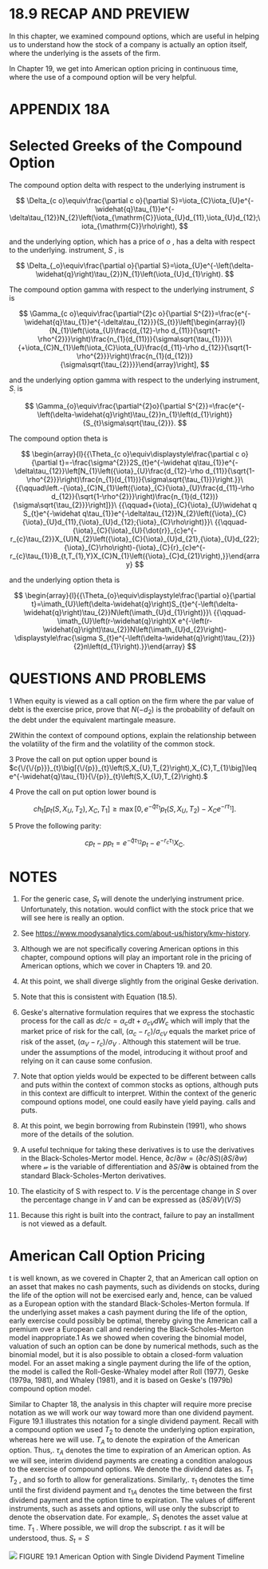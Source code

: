 # 18.9 RECAP AND PREVIEW

In this chapter, we examined compound options, which are useful in helping us to understand how the stock of a company is actually an option itself, where the underlying is the assets of the firm.

In Chapter 19, we get into American option pricing in continuous time, where the use of a compound option will be very helpful.

# APPENDIX 18A

# Selected Greeks of the Compound Option

The compound option delta with respect to the underlying instrument is

$$
\Delta_{c o}\equiv\frac{\partial c o}{\partial S}=\iota_{C}\iota_{U}e^{-\widehat{q}\tau_{1}}e^{-\delta\tau_{12}}N_{2}\left(\iota_{\mathrm{C}}\iota_{U}d_{11},\iota_{U}d_{12};\iota_{\mathrm{C}}\rho\right),
$$

and the underlying option, which has a price of $o$ , has a delta with respect to the underlying. instrument, $S$ , is

$$
\Delta_{_o}\equiv\frac{\partial o}{\partial S}=\iota_{U}e^{-\left(\delta-\widehat{q}\right)\tau_{2}}N_{1}\left(\iota_{U}d_{1}\right).
$$

The compound option gamma with respect to the underlying instrument, $S$ is

$$
\Gamma_{c o}\equiv\frac{\partial^{2}c o}{\partial S^{2}}=\frac{e^{-\widehat{q}\tau_{1}}e^{-\delta\tau_{12}}}{S_{t}}\left[\begin{array}{l}{N_{1}\left(\iota_{U}\frac{d_{12}-\rho d_{11}}{\sqrt{1-\rho^{2}}}\right)\frac{n_{1}(d_{11})}{\sigma\sqrt{\tau_{1}}}}\ {+\iota_{C}N_{1}\left(\iota_{C}\iota_{U}\frac{d_{11}-\rho d_{12}}{\sqrt{1-\rho^{2}}}\right)\frac{n_{1}(d_{12})}{\sigma\sqrt{\tau_{2}}}}\end{array}\right],
$$

and the underlying option gamma with respect to the underlying instrument, $S_{:}$ is

$$
\Gamma_{o}\equiv\frac{\partial^{2}o}{\partial S^{2}}=\frac{e^{-\left(\delta-\widehat{q}\right)\tau_{2}}n_{1}\left(d_{1}\right)}{S_{t}\sigma\sqrt{\tau_{2}}}.
$$

The compound option theta is

$$
\begin{array}{l}{{\Theta_{c o}\equiv\displaystyle\frac{\partial c o}{\partial t}=-\frac{\sigma^{2}}2S_{t}e^{-\widehat q\tau_{1}}e^{-\delta\tau_{12}}\left[N_{1}\left({\iota}_{U}\frac{d_{12}-\rho d_{11}}{\sqrt{1-\rho^{2}}}\right)\frac{n_{1}(d_{11})}{\sigma\sqrt{\tau_{1}}}\right.}}\ {{\qquad\left.-{\iota}_{C}N_{1}\left({\iota}_{C}{\iota}_{U}\frac{d_{11}-\rho d_{12}}{\sqrt{1-\rho^{2}}}\right)\frac{n_{1}(d_{12})}{\sigma\sqrt{\tau_{2}}}\right]}}\ {{\qquad+{\iota}_{C}{\iota}_{U}\widehat q S_{t}e^{-\widehat q\tau_{1}}e^{-\delta\tau_{12}}N_{2}\left({\iota}_{C}{\iota}_{U}d_{11},{\iota}_{U}d_{12};{\iota}_{C}\rho\right)}}\ {{\qquad-{\iota}_{C}{\iota}_{U}{\dot{r}}_{c}e^{-r_{c}\tau_{2}}X_{U}N_{2}\left({\iota}_{C}{\iota}_{U}d_{21},{\iota}_{U}d_{22};{\iota}_{C}\rho\right)-{\iota}_{C}{r}_{c}e^{-r_{c}\tau_{1}}B_{t,T_{1},Y}X_{C}N_{1}\left({\iota}_{C}d_{21}\right),}}\end{array}
$$

and the underlying option theta is

$$
\begin{array}{l}{{\Theta_{o}\equiv\displaystyle\frac{\partial o}{\partial t}=\imath_{U}\left(\delta-\widehat{q}\right)S_{t}e^{-\left(\delta-\widehat{q}\right)\tau_{2}}N\left(\imath_{U}d_{1}\right)}}\ {{\qquad-\imath_{U}\left(r-\widehat{q}\right)X e^{-\left(r-\widehat{q}\right)\tau_{2}}N\left(\imath_{U}d_{2}\right)-\displaystyle\frac{\sigma S_{t}e^{-\left(\delta-\widehat{q}\right)\tau_{2}}}{2}n\left(d_{1}\right).}}\end{array}
$$

# QUESTIONS AND PROBLEMS

1 When equity is viewed as a call option on the firm where the par value of debt is the exercise price, prove that $N\left(-d_{2}\right)$ is the probability of default on the debt under the equivalent martingale measure.

2Within the context of compound options, explain the relationship between the volatility of the firm and the volatility of the common stock.

3  Prove the call on put option upper bound is $c{\/{\/{p}}}_{t}\big[{\/{p}}_{t}\left(S,X_{U},T_{2}\right),X_{C},T_{1}\big]\leq e^{-\widehat{q}\tau_{1}}{\/{p}}_{t}\left(S,X_{U},T_{2}\right).$

4 Prove the call on put option lower bound is

$$
c h_{t}\left[p_{t}\left(S,X_{U},T_{2}\right),X_{C},T_{1}\right]\geq\operatorname*{max}\left[0,e^{-\widehat{q}\tau_{1}}p_{t}\left(S,X_{U},T_{2}\right)-X_{C}e^{-r\tau_{1}}\right].
$$

5  Prove the following parity:

$$
c{p}_{t}-p{p}_{t}=e^{-\hat{q}\tau_{12}}p_{t}-e^{-r_{c}\tau_{1}}X_{\mathrm{C}}.
$$

# NOTES

1. For the generic case, $S_{t}$ will denote the underlying instrument price. Unfortunately, this notation. would conflict with the stock price that we will see here is really an option.
2. See https://www.moodysanalytics.com/about-us/history/kmv-history.
3. Although we are not specifically covering American options in this chapter, compound options will play an important role in the pricing of American options, which we cover in Chapters 19. and 20.
4. At this point, we shall diverge slightly from the original Geske derivation.

5. Note that this is consistent with Equation (18.5).

6. Geske's alternative formulation requires that we express the stochastic process for the call as $d c/c=\alpha_{c}d t+\sigma_{c V}d W_{c}$ which will imply that the market price of risk for the call, $\left(\alpha_{c}-r_{c}\right)/\sigma_{c V}$ equals the market price of risk of the asset, $\left(\alpha_{V}-r_{c}\right)/\sigma_{V}$ . Although this statement will be true. under the assumptions of the model, introducing it without proof and relying on it can cause some confusion.
7. Note that option yields would be expected to be different between calls and puts within the context of common stocks as options, although puts in this context are difficult to interpret. Within the context of the generic compound options model, one could easily have yield paying. calls and puts.
8. At this point, we begin borrowing from Rubinstein (1991), who shows more of the details of the solution.
9. A useful technique for taking these derivatives is to use the derivatives in the Black-Scholes-Mertor model. Hence, $\partial c/\partial w=(\partial c/\partial S)(\partial S/\partial w)$ where $\boldsymbol{\mathscr{w}}$ is the variable of differentiation and $\partial S/\partial\boldsymbol{\boldsymbol{w}}$ is obtained from the standard Black-Scholes-Merton derivatives.
10. The elasticity of S with respect to. $V$ is the percentage change in $S$ over the percentage change in $V$ and can be expressed as $(\partial S/\partial V)(V/S)$
11. Because this right is built into the contract, failure to pay an installment is not viewed as a default.

# American Call Option Pricing

t is well known, as we covered in Chapter 2, that an American call option on an asset that makes no cash payments, such as dividends on stocks, during the life of the option will not be exercised early and, hence, can be valued as a European option with the standard Black-Scholes-Merton formula. If the underlying asset makes a cash payment during the life of the option, early exercise could possibly be optimal, thereby giving the American call a premium over a European call and rendering the Black-Scholes-Merton model inappropriate.1 As we showed when covering the binomial model, valuation of such an option can be done by numerical methods, such as the binomial model, but it is also possible to obtain a closed-form valuation model. For an asset making a single payment during the life of the option, the model is called the Roll-Geske-Whaley model after Roll (1977), Geske (1979a, 1981), and Whaley (1981), and it is based on Geske's (1979b) compound option model.

Similar to Chapter 18, the analysis in this chapter will require more precise notation as we will work our way toward more than one dividend payment. Figure 19.1 illustrates this notation for a single dividend payment. Recall with a compound option we used $T_{2}$ to denote the underlying option expiration, whereas here we will use. $T_{A}$ to denote the expiration of the American option. Thus,. $\tau_{A}$ denotes the time to expiration of an American option. As we will see, interim dividend payments are creating a condition analogous to the exercise of compound options. We denote the dividend dates as. $T_{1}$ $T_{2}$ , and so forth to allow for generalizations. Similarly,. $\tau_{1}$ denotes the time until the first dividend payment and $\tau_{1A}$ denotes the time between the first dividend payment and the option time to expiration. The values of different instruments, such as assets and options, will use only the subscript to denote the observation date. For example,. $S_{1}$ denotes the asset value at time. $T_{1}$ . Where possible, we will drop the subscript. $t$ as it will be understood, thus. $S_{t}=S$

![](575471ff4f91bf970e489f3745016ca154ad0dd4f371bd9a26281d39402bfcd5.jpg)
FIGURE 19.1 American Option with Single Dividend Payment Timeline
